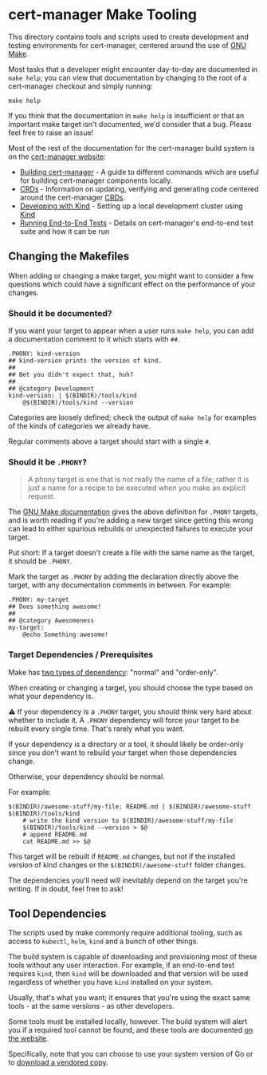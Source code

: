 # cert-manager Make Tooling

This directory contains tools and scripts used to create development and
testing environments for cert-manager, centered around the use of [GNU Make](https://www.gnu.org/software/make/).

Most tasks that a developer might encounter day-to-day are documented in `make help`;
you can view that documentation by changing to the root of a cert-manager checkout and simply running:

```console
make help
```

If you think that the documentation in `make help` is insufficient or that an important
make target isn't documented, we'd consider that a bug. Please feel free to raise an issue!

Most of the rest of the documentation for the cert-manager build system is on the [cert-manager website](https://cert-manager.io/docs/):

- [Building cert-manager](https://cert-manager.io/docs/contributing/building/) -
  A guide to different commands which are useful for building cert-manager components locally.
- [CRDs](https://cert-manager.io/docs/contributing/crds/) -
  Information on updating, verifying and generating code centered around the cert-manager [CRDs](https://kubernetes.io/docs/concepts/extend-kubernetes/api-extension/custom-resources/).
- [Developing with Kind](https://cert-manager.io/docs/contributing/kind/) -
  Setting up a local development cluster using [Kind](https://kind.sigs.k8s.io)
- [Running End-to-End Tests](https://cert-manager.io/docs/contributing/e2e/) -
  Details on cert-manager's end-to-end test suite and how it can be run

## Changing the Makefiles

When adding or changing a make target, you might want to consider a few questions which could have a significant
effect on the performance of your changes.

### Should it be documented?

If you want your target to appear when a user runs `make help`, you can add a documentation comment
to it which starts with `##`.

```make
.PHONY: kind-version
## kind-version prints the version of kind.
##
## Bet you didn't expect that, huh?
##
## @category Development
kind-version: | $(BINDIR)/tools/kind
	@$(BINDIR)/tools/kind --version
```

Categories are loosely defined; check the output of `make help` for examples of the kinds of categories we already have.

Regular comments above a target should start with a single `#`.

### Should it be `.PHONY`?

> A phony target is one that is not really the name of a file; rather it is just a name for a recipe to be executed when you make an explicit request.

The [GNU Make documentation](https://www.gnu.org/software/make/manual/html_node/Phony-Targets.html) gives the above definition for `.PHONY` targets, and is
worth reading if you're adding a new target since getting this wrong can lead to either spurious rebuilds or unexpected failures to execute your target.

Put short: If a target doesn't create a file with the same name as the target, it should be `.PHONY`.

Mark the target as `.PHONY` by adding the declaration directly above the target, with any documentation comments in between. For example:

```make
.PHONY: my-target
## Does something awesome!
##
## @category Awesomeness
my-target:
	@echo Something awesome!
```

### Target Dependencies / Prerequisites

Make has [two types of dependency](https://www.gnu.org/software/make/manual/html_node/Prerequisite-Types.html): "normal" and "order-only".

When creating or changing a target, you should choose the type based on what your dependency is.

⚠️ If your dependency is a `.PHONY` target, you should think very hard about whether to include it. A `.PHONY` dependency will force your target to be rebuilt every single time. That's rarely what you want.

If your dependency is a directory or a tool, it should likely be order-only since you don't want to rebuild your target when those dependencies change.

Otherwise, your dependency should be normal.

For example:

```make
$(BINDIR)/awesome-stuff/my-file: README.md | $(BINDIR)/awesome-stuff $(BINDIR)/tools/kind
	# write the kind version to $(BINDIR)/awesome-stuff/my-file
	$(BINDIR)/tools/kind --version > $@
	# append README.md
	cat README.md >> $@
```

This target will be rebuilt if `README.md` changes, but not if the installed version of kind changes or the `$(BINDIR)/awesome-stuff` folder changes.

The dependencies you'll need will inevitably depend on the target you're writing. If in doubt, feel free to ask!

## Tool Dependencies

The scripts used by make commonly require additional tooling, such as
access to `kubectl`, `helm`, `kind` and a bunch of other things.

The build system is capable of downloading and provisioning most of these tools
without any user interaction. For example, if an end-to-end test requires `kind`,
then `kind` will be downloaded and that version will be used regardless of whether
you have `kind` installed on your system.

Usually, that's what you want; it ensures that you're using the exact same tools - at the
same versions - as other developers.

Some tools must be installed locally, however. The build system will alert you if a required
tool cannot be found, and these tools are documented [on the website](https://cert-manager.io/docs/contributing/building/#prerequisites).

Specifically, note that you can choose to use your system version of Go or to [download a vendored copy](https://cert-manager.io/docs/contributing/building/#go-versions).
